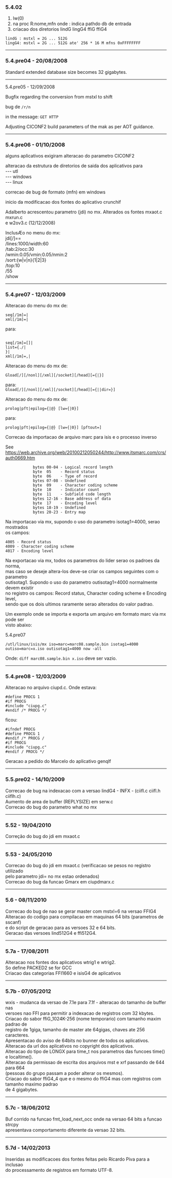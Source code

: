 ### 5.4.02

1.  lw(0)
2.  na proc R:nome,mfn onde : indica pathdo db de entrada
3.  criacao dos diretorios lindG lingG4 ffiG ffiG4

```
lindG : mstxl = 2G ... 512G
lingG4: mstxl = 2G ... 512G ate' 256 * 16 M mfns 0xFFFFFFFF
```

---

### 5.4.pre04 - 20/08/2008

Standard extended database size becomes 32 gigabytes.

---

5.4.pre05 - 12/09/2008

Bugfix regarding the conversion from mstxl to shift

  
bug de `/r/n`

in the message: `GET HTTP`

Adjusting CICONF2 build parameters of the mak as per AOT guidance.

---

### 5.4.pre06 - 01/10/2008

alguns aplicativos exigiram alteracao do parametro CICONF2

alteracao da estrutura de diretorios de saida dos aplicativos para  
\--- utl  
\--- windows  
\--- linux

correcao de bug de formato (mfn) em windows

inicio da modificacao dos fontes do aplicativo crunchif

Adalberto acrescentou parametro (jdi) no mx. Alterados os fontes mxaot.c mxrun.c  
e w2ov3.c (12/12/2008)

InclusÆo no menu do mx:  
jdi\[/\]==  
/lines:1000/width:60  
/tab:2/occ:30  
/wmin:0.05/vmin:0.05/nmin:2  
/sort:{w|v|n}{1|2|3}  
/top:10  
/55  
/show

---

### 5.4.pre07 - 12/03/2009

Alteracao do menu do mx de:

```
seq[/1m]=|
xml[/1m]=|
```

  
para:

```

seq[/1m]=[]|
list={./|
}|
xml[/1m]=,|
```

Alteracao do menu do mx de:

  
`Gload[/][/nonl][/xml][/socket][/head][={|}]`

  
para:  
`Gload[/][/nonl][/xml][/socket][/head][={||dir=}]`

Alteracao do menu do mx de:

  
`prolog|pft|epilog={|@} [lw={|0}]`

  
para:

  
`prolog|pft|epilog={|@} [lw={|0}] [pftout=]`

Correcao da importacao de arquivo marc para isis e o processo inverso

See https://web.archive.org/web/20100212050244/http://www.itsmarc.com/crs/auth0669.htm

```
            bytes 00-04 - Logical record length
            byte  05    - Record status
            byte  06    - Type of record
            bytes 07-08 - Undefined
            byte  09    - Character coding scheme
            byte  10    - Indicator count
            byte  11    - Subfield code length
            bytes 12-16 - Base address of data
            byte  17    - Encoding level
            bytes 18-19 - Undefined
            bytes 20-23 - Entry map   
```

Na importacao via mx, supondo o uso do parametro isotag1=4000, serao mostrados  
os campos:

```
4005 - Record status
4009 - Character coding scheme
4017 - Encoding level
```

Na exportacao via mx, todos os parametros do lider serao os padroes da norma,  
mas caso se deseje altera-los deve-se criar os campos seguintes com o parametro  
outisotag1. Supondo o uso do parametro outisotag1=4000 normalmente devem existir  
no registro os campos: Record status, Character coding scheme e Encoding level,  
sendo que os dois ultimos raramente serao alterados do valor padrao.

Um exemplo onde se importa e exporta um arquivo em formato marc via mx pode ser  
visto abaixo:

5.4.pre07

```
/utl/linux/isis/mx iso=marc=marc08.sample.bin isotag1=4000
outiso=marc=x.iso outisotag1=4000 now -all
```

Onde: `diff marc08.sample.bin x.iso` deve ser vazio.

---

### 5.4.pre08 - 12/03/2009

Alteracao no arquivo ciupd.c. Onde estava:

```
#define PROCG 1
#if PROCG
#include "ciupg.c"
#endif /* PROCG */
```

ficou:

```
#ifndef PROCG
#define PROCG 1
#endif /* PROCG /
#if PROCG
#include "ciupg.c"
#endif / PROCG */
```

Geracao a pedido do Marcelo do aplicativo genqlf

---

### 5.5.pre02 - 14/10/2009

Correcao de bug na indexacao com a versao lindG4 - INFX - (ciifl.c ciifl.h ciiflh.c)  
Aumento de area de buffer (REPLYSIZE) em serw.c  
Correcao do bug do parametro what no mx

---

### 5.52 - 19/04/2010

Correção do bug do jdi em mxaot.c

---

### 5.53 - 24/05/2010

Correcao do bug do jdi em mxaot.c (verificacao se pesos no registro utilizado  
pelo parametro jdi= no mx estao ordenados)  
Correcao do bug da funcao Gmarx em ciupdmarx.c

---

### 5.6 - 08/11/2010

Correcao do bug de nao se gerar master com mstxl=6 na versao FFIG4  
Alteracao do codigo para compilacao em maquinas 64 bits (parametros de sscanf)  
e do script de geracao para as versoes 32 e 64 bits.  
Geracao das versoes lind512G4 e ffi512G4.

---

### 5.7a - 17/08/2011

Alteracao nos fontes dos aplicativos wtrig1 e wtrig2.  
So define PACKED2 se for GCC  
Criacao das categorias FFI1660 e isisG4 de aplicativos

---

### 5.7b - 07/05/2012

wxis - mudanca da versao de 7.1e para 7.1f - alteracao do tamanho de buffer nas  
versoes nao FFI para permitir a indexacao de registros com 32 kbytes.  
Criacao do sabor ffiG\_1024K-256 (nome temporario) com tamanho maxim padrao de  
registro de 1giga, tamanho de master ate 64gigas, chaves ate 256 caracteres.  
Apresentacao do aviso de 64bits no bunner de todos os aplicativos.  
Alteracao da url dos aplicativos no copyright dos aplicativos.  
Alteracao do tipo de LONGX para time\_t nos parametros das funcoes time() e localtime().  
Alteracao da permissao de escrita dos arquivos mst e xrf passando de 644 para 664  
(pessoas do grupo passam a poder alterar os mesmos).  
Criacao do sabor ffiG4\_4 que e o mesmo do ffiG4 mas com registros com tamanho maximo padrao  
de 4 gigabytes.

---

### 5.7c - 18/06/2012

Buf corrido na funcao fmt\_load\_next\_occ onde na versao 64 bits a funcao strcpy  
apresentava comportamento diferente da versao 32 bits.

---

### 5.7d - 14/02/2013

Inseridas as modificacoes dos fontes feitas pelo Ricardo Piva para a inclusao  
do processamento de registros em formato UTF-8.

